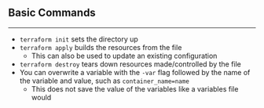 ## Basic Commands
---
- `terraform init` sets the directory up
- `terraform apply` builds the resources from the file
    - This can also be used to update an existing configuration
- `terraform destroy` tears down resources made/controlled by the file
- You can overwrite a variable with the `-var` flag followed by the name of the variable and value, such as `container_name=name`
    - This does not save the value of the variables like a variables file would